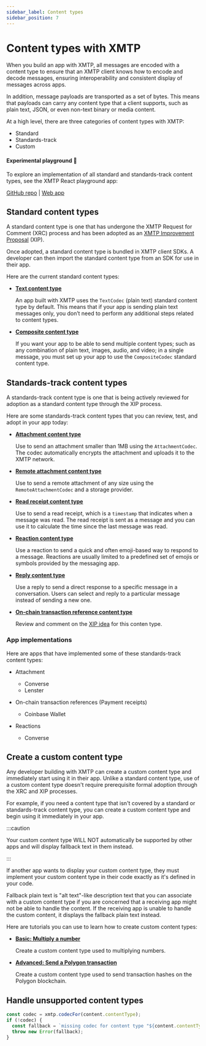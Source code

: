 ```yaml
---
sidebar_label: Content types
sidebar_position: 7
---
```


# Content types with XMTP

When you build an app with XMTP, all messages are encoded with a content type to ensure that an XMTP client knows how to encode and decode messages, ensuring interoperability and consistent display of messages across apps.

In addition, message payloads are transported as a set of bytes. This means that payloads can carry any content type that a client supports, such as plain text, JSON, or even non-text binary or media content.

At a high level, there are three categories of content types with XMTP:

- Standard
- Standards-track
- Custom

#### Experimental playground 🎲

To explore an implementation of all standard and standards-track content types, see the XMTP React playground app:

[GitHub repo](https://github.com/xmtp/xmtp-react-playground) | [Web app](https://xmtp.github.io/xmtp-react-playground/#/new)

## Standard content types

A standard content type is one that has undergone the XMTP Request for Comment (XRC) process and has been adopted as an [XMTP Improvement Proposal](https://github.com/xmtp/XIPs#readme) (XIP).

Once adopted, a standard content type is bundled in XMTP client SDKs. A developer can then import the standard content type from an SDK for use in their app.

Here are the current standard content types:

- [**Text content type**](/docs/content-types/plain-text)

  An app built with XMTP uses the `TextCodec` (plain text) standard content type by default. This means that if your app is sending plain text messages only, you don’t need to perform any additional steps related to content types.

- [**Composite content type**](/docs/content-types/composite)

  If you want your app to be able to send multiple content types; such as any combination of plain text, images, audio, and video; in a single message, you must set up your app to use the `CompositeCodec` standard content type.

## Standards-track content types

A standards-track content type is one that is being actively reviewed for adoption as a standard content type through the XIP process.

Here are some standards-track content types that you can review, test, and adopt in your app today:

- [**Attachment content type**](/docs/content-types/attachment)

  Use to send an attachment smaller than 1MB using the `AttachmentCodec`. The codec automatically encrypts the attachment and uploads it to the XMTP network.

- [**Remote attachment content type**](/docs/content-types/remote-attachment)

  Use to send a remote attachment of any size using the `RemoteAttachmentCodec` and a storage provider.

- [**Read receipt content type**](/docs/content-types/read-receipt)

  Use to send a read receipt, which is a `timestamp` that indicates when a message was read. The read receipt is sent as a message and you can use it to calculate the time since the last message was read.

- [**Reaction content type**](/docs/content-types/reaction)

  Use a reaction to send a quick and often emoji-based way to respond to a message. Reactions are usually limited to a predefined set of emojis or symbols provided by the messaging app.

- [**Reply content type**](/docs/content-types/reply)

  Use a reply to send a direct response to a specific message in a conversation. Users can select and reply to a particular message instead of sending a new one.

- [**On-chain transaction reference content type**](https://github.com/orgs/xmtp/discussions/37)

  Review and comment on the [XIP idea](https://github.com/orgs/xmtp/discussions/37) for this conten type.

### App implementations

Here are apps that have implemented some of these standards-track content types:

- Attachment
  - Converse
  - Lenster

- On-chain transaction references (Payment receipts)
  - Coinbase Wallet

- Reactions
  - Converse

## Create a custom content type

Any developer building with XMTP can create a custom content type and immediately start using it in their app. Unlike a standard content type, use of a custom content type doesn't require prerequisite formal adoption through the XRC and XIP processes.

For example, if you need a content type that isn't covered by a standard or standards-track content type, you can create a custom content type and begin using it immediately in your app.

:::caution

Your custom content type WILL NOT automatically be supported by other apps and will display fallback text in them instead.

:::

If another app wants to display your custom content type, they must implement your custom content type in their code exactly as it's defined in your code.

Fallback plain text is "alt text"-like description text that you can associate with a custom content type if you are concerned that a receiving app might not be able to handle the content. If the receiving app is unable to handle the custom content, it displays the fallback plain text instead.

Here are tutorials you can use to learn how to create custom content types:

- [**Basic: Multiply a number**](/docs/content-types/custom)

  Create a custom content type used to multiplying numbers.
  
- [**Advanced: Send a Polygon transaction**](/docs/content-types/custom-advanced)

  Create a custom content type used to send transaction hashes on the Polygon blockchain.

## Handle unsupported content types

```jsx
const codec = xmtp.codecFor(content.contentType);
if (!codec) {
  const fallback = `missing codec for content type "${content.contentType.toString()}"`;
  throw new Error(fallback);
}
```
